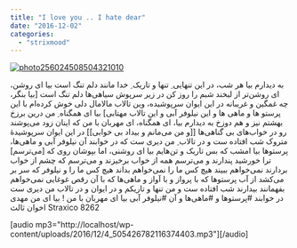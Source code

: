 ```yaml
---
title: "I love you .. I hate dear"
date: "2016-12-02"
categories: 
  - "strixmood"
---
```


[![photo256024508504321010](http://localhost/wp-content/uploads/2016/12/photo256024508504321010-300x212.jpg)](http://localhost/wp-content/uploads/2016/12/photo256024508504321010.jpg)

ﺑﻪ ﺩﯾﺪﺍﺭﻡ ﺑﯿﺎ ﻫﺮ ﺷﺐ، ﺩﺭ ﺍﯾﻦ ﺗﻨﻬﺎﯾﯽ ِ ﺗﻨﻬﺎ ﻭ ﺗﺎﺭﯾﮏ ِ ﺧﺪﺍ ﻣﺎﻧﻨﺪ ﺩﻟﻢ ﺗﻨﮓ ﺍﺳﺖ ﺑﯿﺎ ﺍﯼ ﺭﻭﺷﻦ، ﺍﯼ ﺭﻭﺷﻦﺗﺮ ﺍﺯ ﻟﺒﺨﻨﺪ ﺷﺒﻢ ﺭﺍ ﺭﻭﺯ ﮐﻦ ﺩﺭ ﺯﯾﺮ ﺳﺮﭘﻮﺵ ﺳﯿﺎﻫﯽﻫﺎ ﺩﻟﻢ ﺗﻨﮓ ﺍﺳﺖ \[ﺑﯿﺎ ﺑﻨﮕﺮ، ﭼﻪ ﻏﻤﮕﯿﻦ ﻭ ﻏﺮﯾﺒﺎﻧﻪ ﺩﺭ ﺍﯾﻦ ﺍﯾﻮﺍﻥ ﺳﺮﭘﻮﺷﯿﺪﻩ، ﻭﯾﻦ ﺗﺎﻻﺏ ﻣﺎﻻﻣﺎﻝ ﺩﻟﯽ ﺧﻮﺵ ﮐﺮﺩﻩﺍﻡ ﺑﺎ ﺍﯾﻦ پرﺳﺘﻮ ﻫﺎ ﻭ ﻣﺎﻫﯽ ﻫﺎ ﻭ ﺍﯾﻦ ﻧﯿﻠﻮﻓﺮ ﺁﺑﯽ ﻭ ﺍﯾﻦ ﺗﺎﻻﺏ ﻣﻬﺘﺎﺑﯽ\] ﺑﯿﺎ ﺍﯼ ﻫﻤﮕﻨﺎﻩ ِ ﻣﻦ ﺩﺭﯾﻦ ﺑﺮﺯﺥ ﺑﻬﺸﺘﻢ ﻧﯿﺰ ﻭ ﻫﻢ ﺩﻭﺯﺥ ﺑﻪ ﺩﯾﺪﺍﺭﻡ ﺑﯿﺎ، ﺍﯼ ﻫﻤﮕﻨﺎﻩ، ﺍﯼ ﻣﻬﺮﺑﺎﻥ ﺑﺎ ﻣﻦ ﮐﻪ ﺍﯾﻨﺎﻥ ﺯﻭﺩ ﻣﯽﭘﻮﺷﻨﺪ ﺭﻭ ﺩﺭ ﺧﻮﺍﺏﻫﺎﯼ ﺑﯽ ﮔﻨﺎﻫﯽﻫﺎ \[\[ﻭ ﻣﻦ ﻣﯽﻣﺎﻧﻢ ﻭ ﺑﯿﺪﺍﺩ ﺑﯽ ﺧﻮﺍﺑﯽ\]\] ﺩﺭ ﺍﯾﻦ ﺍﯾﻮﺍﻥ ﺳﺮﭘﻮﺷﯿﺪﻩٔ ﻣﺘﺮﻭﮎ ﺷﺐ ﺍﻓﺘﺎﺩﻩ ﺳﺖ ﻭ ﺩﺭ ﺗﺎﻻﺏ ِ ﻣﻦ ﺩﯾﺮﯼ ﺳﺖ ﮐﻪ ﺩﺭ ﺧﻮﺍﺑﻨﺪ ﺁﻥ ﻧﯿﻠﻮﻓﺮ ﺁﺑﯽ ﻭ ﻣﺎﻫﯽﻫﺎ، ﭘﺮﺳﺘﻮﻫﺎ ﺑﯿﺎ ﺍﻣﺸﺐ ﮐﻪ ﺑﺲ ﺗﺎﺭﯾﮏ ﻭ ﺗﻦﻫﺎﯾﻢ ﺑﯿﺎ ﺍﯼ ﺭﻭﺷﻨﯽ، ﺍﻣﺎ ﺑﭙﻮﺷﺎﻥ ﺭﻭﯼ ﮐﻪ \[ﻣﯽﺗﺮﺳﻢ\] ﺗﺮﺍ ﺧﻮﺭﺷﯿﺪ ﭘﻨﺪﺍﺭﻧﺪ ﻭ ﻣﯽﺗﺮﺳﻢ ﻫﻤﻪ ﺍﺯ ﺧﻮﺍﺏ ﺑﺮﺧﯿﺰﻧﺪ ﻭ ﻣﯽﺗﺮﺳﻢ ﮐﻪ ﭼﺸﻢ ﺍﺯ ﺧﻮﺍﺏ ﺑﺮﺩﺍﺭﻧﺪ ﻧﻤﯽﺧﻮﺍﻫﻢ ﺑﺒﯿﻨﺪ ﻫﯿﭻ ﮐﺲ ﻣﺎ ﺭﺍ ﻧﻤﯽﺧﻮﺍﻫﻢ ﺑﺪﺍﻧﺪ ﻫﯿﭻ ﮐﺲ ﻣﺎ ﺭﺍ ﻭ ﻧﯿﻠﻮﻓﺮ ﮐﻪ ﺳﺮ ﺑﺮ ﻣﯽﮐﺸﺪ ﺍﺯ ﺁﺏ ﭘﺮﺳﺘﻮﻫﺎ ﮐﻪ ﺑﺎ ﭘﺮﻭﺍﺯ ﻭ ﺑﺎ ﺁﻭﺍﺯ ﻭ ﻣﺎﻫﯽﻫﺎ ﮐﻪ ﺑﺎ ﺁﻥ ﺭﻗﺺ ﻏﻮﻏﺎﯾﯽ ﻧﻤﯽﺧﻮﺍﻫﻢ ﺑﻔﻬﻤﺎﻧﻨﺪ ﺑﯿﺪﺍﺭﻧﺪ ﺷﺐ ﺍﻓﺘﺎﺩﻩ ﺳﺖ ﻭ ﻣﻦ ﺗﻨﻬﺎ ﻭ ﺗﺎﺭﯾﮑﻢ ﻭ ﺩﺭ ﺍﯾﻮﺍﻥ ﻭ ﺩﺭ ﺗﺎﻻﺏ ﻣﻦ ﺩﯾﺮﯼ ﺳﺖ ﺩﺭ ﺧﻮﺍﺑﻨﺪ #ﭘﺮﺳﺘﻮﻫﺎ ﻭ #ﻣﺎﻫﯽﻫﺎ ﻭ ﺁﻥ #ﻧﯿﻠﻮﻓﺮ ﺁﺑﯽ ﺑﯿﺎ ﺍﯼ ﻣﻬﺮﺑﺎﻥ ﺑﺎ ﻣﻦ ! ﺑﯿﺎ ﺍﯼ من ﻣﻬﺪﯼ ﺍﺧﻮﺍﻥ ﺛﺎﻟﺚ Straxico 8262

\[audio mp3="http://localhost/wp-content/uploads/2016/12/4\_505426782116374403.mp3"\]\[/audio\]
